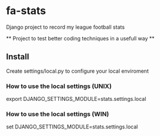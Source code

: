 # fa-stats
Django project to record my league football stats

** Project to test better coding techniques in a usefull way **


## Install
Create settings/local.py to configure your local enviroment

### How to use the local settings (UNIX)
export DJANGO_SETTINGS_MODULE=stats.settings.local

### How to use the local settings (WIN)
set DJANGO_SETTINGS_MODULE=stats.settings.local